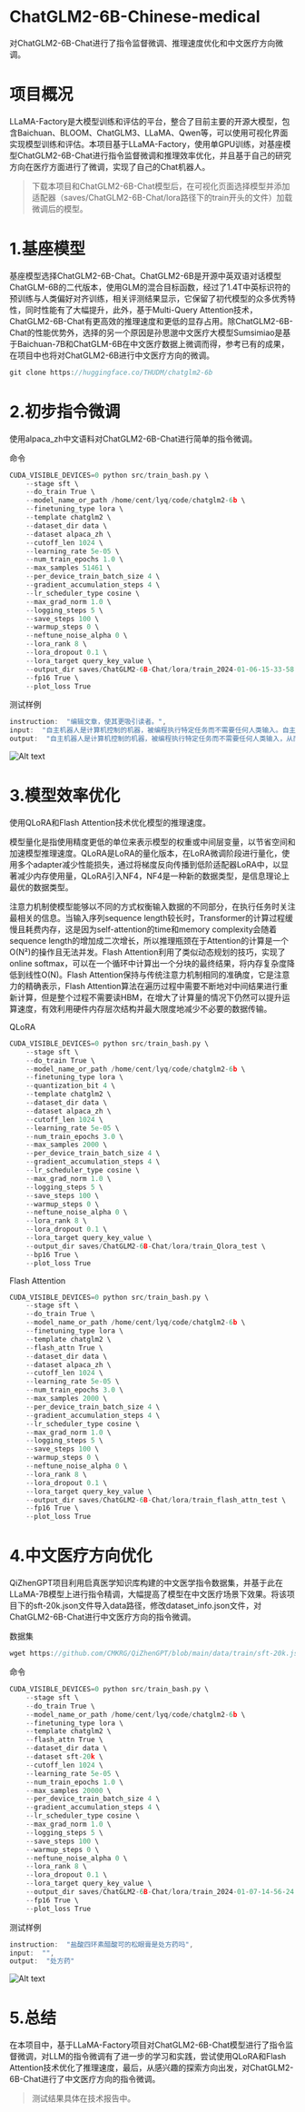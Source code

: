 # ChatGLM2-6B-Chinese-medical
对ChatGLM2-6B-Chat进行了指令监督微调、推理速度优化和中文医疗方向微调。

# 项目概况
LLaMA-Factory是大模型训练和评估的平台，整合了目前主要的开源大模型，包含Baichuan、BLOOM、ChatGLM3、LLaMA、Qwen等，可以使用可视化界面实现模型训练和评估。本项目基于LLaMA-Factory，使用单GPU训练，对基座模型ChatGLM2-6B-Chat进行指令监督微调和推理效率优化，并且基于自己的研究方向在医疗方面进行了微调，实现了自己的Chat机器人。

>下载本项目和ChatGLM2-6B-Chat模型后，在可视化页面选择模型并添加适配器（saves/ChatGLM2-6B-Chat/lora路径下的train开头的文件）加载微调后的模型。

# 1.基座模型
基座模型选择ChatGLM2-6B-Chat。ChatGLM2-6B是开源中英双语对话模型ChatGLM-6B的二代版本，使用GLM的混合目标函数，经过了1.4T中英标识符的预训练与人类偏好对齐训练，相关评测结果显示，它保留了初代模型的众多优秀特性，同时性能有了大幅提升，此外，基于Multi-Query Attention技术，ChatGLM2-6B-Chat有更高效的推理速度和更低的显存占用。除ChatGLM2-6B-Chat的性能优势外，选择的另一个原因是孙思邈中文医疗大模型Sumsimiao是基于Baichuan-7B和ChatGLM-6B在中文医疗数据上微调而得，参考已有的成果，在项目中也将对ChatGLM2-6B进行中文医疗方向的微调。
```c
git clone https://huggingface.co/THUDM/chatglm2-6b
```

# 2.初步指令微调
使用alpaca_zh中文语料对ChatGLM2-6B-Chat进行简单的指令微调。

命令
```c
CUDA_VISIBLE_DEVICES=0 python src/train_bash.py \
    --stage sft \
    --do_train True \
    --model_name_or_path /home/cent/lyq/code/chatglm2-6b \
    --finetuning_type lora \
    --template chatglm2 \
    --dataset_dir data \
    --dataset alpaca_zh \
    --cutoff_len 1024 \
    --learning_rate 5e-05 \
    --num_train_epochs 1.0 \
    --max_samples 51461 \
    --per_device_train_batch_size 4 \
    --gradient_accumulation_steps 4 \
    --lr_scheduler_type cosine \
    --max_grad_norm 1.0 \
    --logging_steps 5 \
    --save_steps 100 \
    --warmup_steps 0 \
    --neftune_noise_alpha 0 \
    --lora_rank 8 \
    --lora_dropout 0.1 \
    --lora_target query_key_value \
    --output_dir saves/ChatGLM2-6B-Chat/lora/train_2024-01-06-15-33-58 \
    --fp16 True \
    --plot_loss True
```

测试样例
```c
instruction:  "编辑文章，使其更吸引读者。",
input:  "自主机器人是计算机控制的机器，被编程执行特定任务而不需要任何人类输入。自主机器人在各个行业中被越来越广泛地应用，从制造业到医疗保健再到安全。",
output:  "自主机器人是计算机控制的机器，被编程执行特定任务而不需要任何人类输入，从而实现了新的效率、精确度和可靠性水平。自主机器人在各个行业中被越来越广泛地应用，从制造业，它们可以使用精度和一致的质量组装复杂的组件，到医疗保健，可以协助进行医疗测试和处理，再到安全，可以监控大面积地区，保障人们和财产的安全。自主机器人还可以减少在危险或有害环境中的错误和增加安全，在工业流程的检查或维修期间等。由于其多样性，自主机器人将彻底改变我们工作方式的方式，使任务变得更加简单、快速，最终更加愉悦。"
```


![Alt text](loss1.png)

# 3.模型效率优化
使用QLoRA和Flash Attention技术优化模型的推理速度。

模型量化是指使用精度更低的单位来表示模型的权重或中间层变量，以节省空间和加速模型推理速度。QLoRA是LoRA的量化版本，在LoRA微调阶段进行量化，使用多个adapter减少性能损失，通过将梯度反向传播到低阶适配器LoRA中，以显著减少内存使用量，QLoRA引入NF4，NF4是一种新的数据类型，是信息理论上最优的数据类型。

注意力机制使模型能够以不同的方式权衡输入数据的不同部分，在执行任务时关注最相关的信息。当输入序列sequence length较长时，Transformer的计算过程缓慢且耗费内存，这是因为self-attention的time和memory complexity会随着sequence length的增加成二次增长，所以推理瓶颈在于Attention的计算是一个O(N²)的操作且无法并发。Flash Attention利用了类似动态规划的技巧，实现了online softmax，可以在一个循环中计算出一个分块的最终结果，将内存复杂度降低到线性O(N)。Flash Attention保持与传统注意力机制相同的准确度，它是注意力的精确表示，Flash Attention算法在遍历过程中需要不断地对中间结果进行重新计算，但是整个过程不需要读HBM，在增大了计算量的情况下仍然可以提升运算速度，有效利用硬件内存层次结构并最大限度地减少不必要的数据传输。

QLoRA
```c
CUDA_VISIBLE_DEVICES=0 python src/train_bash.py \
    --stage sft \
    --do_train True \
    --model_name_or_path /home/cent/lyq/code/chatglm2-6b \
    --finetuning_type lora \
    --quantization_bit 4 \
    --template chatglm2 \
    --dataset_dir data \
    --dataset alpaca_zh \
    --cutoff_len 1024 \
    --learning_rate 5e-05 \
    --num_train_epochs 3.0 \
    --max_samples 2000 \
    --per_device_train_batch_size 4 \
    --gradient_accumulation_steps 4 \
    --lr_scheduler_type cosine \
    --max_grad_norm 1.0 \
    --logging_steps 5 \
    --save_steps 100 \
    --warmup_steps 0 \
    --neftune_noise_alpha 0 \
    --lora_rank 8 \
    --lora_dropout 0.1 \
    --lora_target query_key_value \
    --output_dir saves/ChatGLM2-6B-Chat/lora/train_Qlora_test \
    --bp16 True \
    --plot_loss True 
```

Flash Attention
```c
CUDA_VISIBLE_DEVICES=0 python src/train_bash.py \
    --stage sft \
    --do_train True \
    --model_name_or_path /home/cent/lyq/code/chatglm2-6b \
    --finetuning_type lora \
    --template chatglm2 \
    --flash_attn True \
    --dataset_dir data \
    --dataset alpaca_zh \
    --cutoff_len 1024 \
    --learning_rate 5e-05 \
    --num_train_epochs 3.0 \
    --max_samples 2000 \
    --per_device_train_batch_size 4 \
    --gradient_accumulation_steps 4 \
    --lr_scheduler_type cosine \
    --max_grad_norm 1.0 \
    --logging_steps 5 \
    --save_steps 100 \
    --warmup_steps 0 \
    --neftune_noise_alpha 0 \
    --lora_rank 8 \
    --lora_dropout 0.1 \
    --lora_target query_key_value \
    --output_dir saves/ChatGLM2-6B-Chat/lora/train_flash_attn_test \
    --fp16 True \
    --plot_loss True
```

# 4.中文医疗方向优化
QiZhenGPT项目利用启真医学知识库构建的中文医学指令数据集，并基于此在LLaMA-7B模型上进行指令精调，大幅提高了模型在中文医疗场景下效果。将该项目下的sft-20k.json文件导入data路径，修改dataset_info.json文件，对ChatGLM2-6B-Chat进行中文医疗方向的指令微调。

数据集
```c
wget https://github.com/CMKRG/QiZhenGPT/blob/main/data/train/sft-20k.json
```

命令
```c
CUDA_VISIBLE_DEVICES=0 python src/train_bash.py \
    --stage sft \
    --do_train True \
    --model_name_or_path /home/cent/lyq/code/chatglm2-6b \
    --finetuning_type lora \
    --template chatglm2 \
    --flash_attn True \
    --dataset_dir data \
    --dataset sft-20k \
    --cutoff_len 1024 \
    --learning_rate 5e-05 \
    --num_train_epochs 1.0 \
    --max_samples 20000 \
    --per_device_train_batch_size 4 \
    --gradient_accumulation_steps 4 \
    --lr_scheduler_type cosine \
    --max_grad_norm 1.0 \
    --logging_steps 5 \
    --save_steps 100 \
    --warmup_steps 0 \
    --neftune_noise_alpha 0 \
    --lora_rank 8 \
    --lora_dropout 0.1 \
    --lora_target query_key_value \
    --output_dir saves/ChatGLM2-6B-Chat/lora/train_2024-01-07-14-56-24 \
    --fp16 True \
    --plot_loss True
```

测试样例
```c
instruction:  "盐酸四环素醋酸可的松眼膏是处方药吗",
input:  "",
output:  "处方药"
```


![Alt text](loss2.png)

# 5.总结
在本项目中，基于LLaMA-Factory项目对ChatGLM2-6B-Chat模型进行了指令监督微调，对LLM的指令微调有了进一步的学习和实践，尝试使用QLoRA和Flash Attention技术优化了推理速度，最后，从感兴趣的探索方向出发，对ChatGLM2-6B-Chat进行了中文医疗方向的指令微调。

>测试结果具体在技术报告中。



